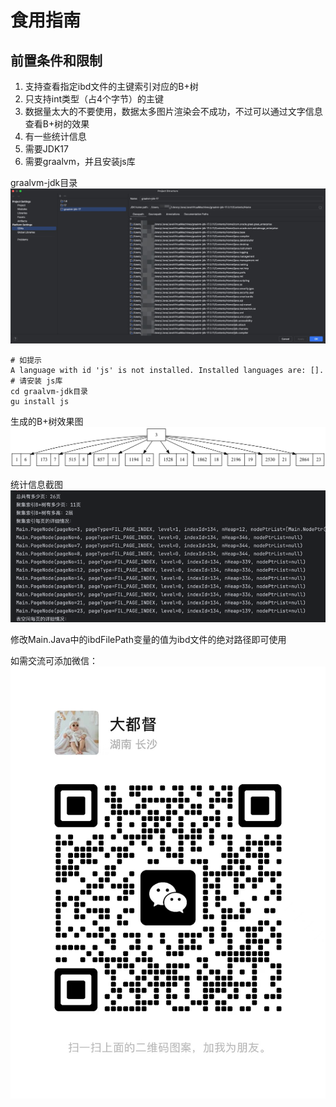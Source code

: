 # 食用指南
## 前置条件和限制
1. 支持查看指定ibd文件的主键索引对应的B+树
2. 只支持int类型（占4个字节）的主键
3. 数据量太大的不要使用，数据太多图片渲染会不成功，不过可以通过文字信息查看B+树的效果
4. 有一些统计信息
5. 需要JDK17
6. 需要graalvm，并且安装js库

graalvm-jdk目录
![需要graalvm.png](graalvm.jpg)
```shell
# 如提示
A language with id 'js' is not installed. Installed languages are: [].
# 请安装 js库
cd graalvm-jdk目录
gu install js
```

生成的B+树效果图
![result.png](btree%2Fresult.png)

统计信息截图
![img.png](img.png)

修改Main.Java中的ibdFilePath变量的值为ibd文件的绝对路径即可使用

如需交流可添加微信：
![wx.png](wx.jpg)
